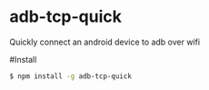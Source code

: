 # adb-tcp-quick
Quickly connect an android device to adb over wifi

#Install
```bash
$ npm install -g adb-tcp-quick
```
